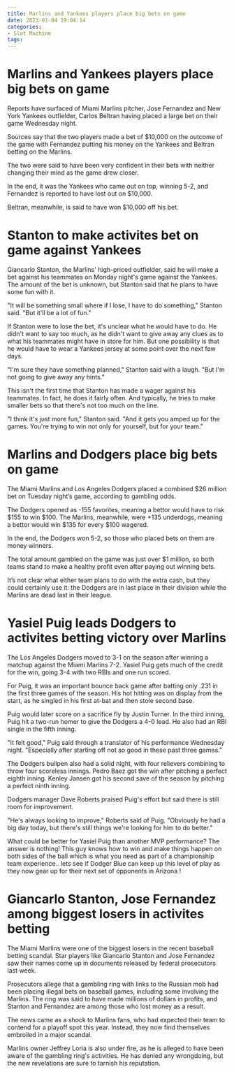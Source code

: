 ```yaml
---
title: Marlins and Yankees players place big bets on game
date: 2023-01-04 19:04:14
categories:
- Slot Machine
tags:
---
```



#  Marlins and Yankees players place big bets on game

Reports have surfaced of Miami Marlins pitcher, Jose Fernandez and New York Yankees outfielder, Carlos Beltran having placed a large bet on their game Wednesday night.

Sources say that the two players made a bet of $10,000 on the outcome of the game with Fernandez putting his money on the Yankees and Beltran betting on the Marlins.

The two were said to have been very confident in their bets with neither changing their mind as the game drew closer.

In the end, it was the Yankees who came out on top, winning 5-2, and Fernandez is reported to have lost out on $10,000.

Beltran, meanwhile, is said to have won $10,000 off his bet.

#  Stanton to make activites bet on game against Yankees

Giancarlo Stanton, the Marlins' high-priced outfielder, said he will make a bet against his teammates on Monday night's game against the Yankees. The amount of the bet is unknown, but Stanton said that he plans to have some fun with it.

"It will be something small where if I lose, I have to do something," Stanton said. "But it'll be a lot of fun."

If Stanton were to lose the bet, it's unclear what he would have to do. He didn't want to say too much, as he didn't want to give away any clues as to what his teammates might have in store for him. But one possibility is that he would have to wear a Yankees jersey at some point over the next few days.

"I'm sure they have something planned," Stanton said with a laugh. "But I'm not going to give away any hints."

This isn't the first time that Stanton has made a wager against his teammates. In fact, he does it fairly often. And typically, he tries to make smaller bets so that there's not too much on the line.

"I think it's just more fun," Stanton said. "And it gets you amped up for the games. You're trying to win not only for yourself, but for your team."

#  Marlins and Dodgers place big bets on game

The Miami Marlins and Los Angeles Dodgers placed a combined $26 million bet on Tuesday night’s game, according to gambling odds.

The Dodgers opened as -155 favorites, meaning a bettor would have to risk $155 to win $100. The Marlins, meanwhile, were +135 underdogs, meaning a bettor would win $135 for every $100 wagered.

In the end, the Dodgers won 5-2, so those who placed bets on them are money winners.

The total amount gambled on the game was just over $1 million, so both teams stand to make a healthy profit even after paying out winning bets.

It’s not clear what either team plans to do with the extra cash, but they could certainly use it: the Dodgers are in last place in their division while the Marlins are dead last in their league.

#  Yasiel Puig leads Dodgers to activites betting victory over Marlins

The Los Angeles Dodgers moved to 3-1 on the season after winning a matchup against the Miami Marlins 7-2. Yasiel Puig gets much of the credit for the win, going 3-4 with two RBIs and one run scored.

For Puig, it was an important bounce back game after batting only .231 in the first three games of the season. His hot hitting was on display from the start, as he singled in his first at-bat and then stole second base.

Puig would later score on a sacrifice fly by Justin Turner. In the third inning, Puig hit a two-run homer to give the Dodgers a 4-0 lead. He also had an RBI single in the fifth inning.

"It felt good," Puig said through a translator of his performance Wednesday night. "Especially after starting off not so good in these past three games."

The Dodgers bullpen also had a solid night, with four relievers combining to throw four scoreless innings. Pedro Baez got the win after pitching a perfect eighth inning. Kenley Jansen got his second save of the season by pitching a perfect ninth inning.

Dodgers manager Dave Roberts praised Puig's effort but said there is still room for improvement.

"He's always looking to improve," Roberts said of Puig. "Obviously he had a big day today, but there's still things we're looking for him to do better."


What could be better for Yasiel Puig than another MVP performance? The answer is nothing! This guy knows how to win and make things happen on both sides of the ball which is what you need as part of a championship team experience.. lets see if Dodger Blue can keep up this level of play as they now gear up for their next set of opponents in Arizona !

#  Giancarlo Stanton, Jose Fernandez among biggest losers in activites betting

The Miami Marlins were one of the biggest losers in the recent baseball betting scandal. Star players like Giancarlo Stanton and Jose Fernandez saw their names come up in documents released by federal prosecutors last week.

Prosecutors allege that a gambling ring with links to the Russian mob had been placing illegal bets on baseball games, including some involving the Marlins. The ring was said to have made millions of dollars in profits, and Stanton and Fernandez are among those who lost money as a result.

The news came as a shock to Marlins fans, who had expected their team to contend for a playoff spot this year. Instead, they now find themselves embroiled in a major scandal.



Marlins owner Jeffrey Loria is also under fire, as he is alleged to have been aware of the gambling ring's activities. He has denied any wrongdoing, but the new revelations are sure to tarnish his reputation.